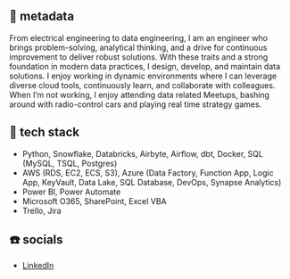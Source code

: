## :memo: metadata 

From electrical engineering to data engineering, I am an engineer who brings problem-solving, analytical thinking, and a drive for continuous improvement to deliver robust solutions. With these traits and a strong foundation in modern data practices, I design, develop, and maintain data solutions. I enjoy working in dynamic environments where I can leverage diverse cloud tools, continuously learn, and collaborate with colleagues. When I’m not working, I enjoy attending data related Meetups, bashing around with radio-control cars and playing real time strategy games.

## :wrench: tech stack 

- Python, Snowflake, Databricks, Airbyte, Airflow, dbt, Docker, SQL (MySQL, TSQL, Postgres)
- AWS (RDS, EC2, ECS, S3), Azure (Data Factory, Function App, Logic App, KeyVault, Data Lake, SQL Database, DevOps, Synapse Analytics)
- Power BI, Power Automate
- Microsoft O365, SharePoint, Excel VBA
- Trello, Jira

## :phone: socials 
- [LinkedIn](https://www.linkedin.com/in/lukeahuntley/)

<!--
**lukehuntley/lukehuntley** is a ✨ _special_ ✨ repository because its `README.md` (this file) appears on your GitHub profile.

Here are some ideas to get you started:

- 🔭 I’m currently working on ...
- 🌱 I’m currently learning ...
- 👯 I’m looking to collaborate on ...
- 🤔 I’m looking for help with ...
- 💬 Ask me about ...
- 📫 How to reach me: ...
- 😄 Pronouns: ...
- ⚡ Fun fact: ...
-->



